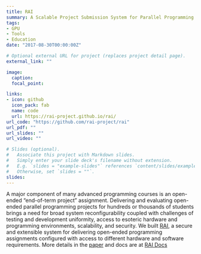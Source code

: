 ```yaml
---
title: RAI
summary: A Scalable Project Submission System for Parallel Programming Courses.
tags:
- GPU
- Tools
- Education
date: "2017-08-30T00:00:00Z"

# Optional external URL for project (replaces project detail page).
external_link: ""

image:
  caption: 
  focal_point:

links:
- icon: github
  icon_pack: fab
  name: code
  url: https://rai-project.github.io/rai/
url_code: "https://github.com/rai-project/rai"
url_pdf: ""
url_slides: ""
url_video: ""

# Slides (optional).
#   Associate this project with Markdown slides.
#   Simply enter your slide deck's filename without extension.
#   E.g. `slides = "example-slides"` references `content/slides/example-slides.md`.
#   Otherwise, set `slides = ""`.
slides:
---
```


A major component of many advanced programming courses is an open-ended “end-of-term project” assignment. Delivering and evaluating open-ended parallel programming projects for hundreds or thousands of students brings a need for broad system reconfigurability coupled with challenges of testing and development uniformity, access to esoteric hardware and programming environments, scalability, and security. We built [RAI](https://github.com/rai-project/rai), a secure and extensible system for delivering open-ended programming assignments configured with access to different hardware and software requirements.
More details in the [paper](/publication/2017_rai/) and docs are at [RAI Docs](https://rai-project.github.io/rai/)
